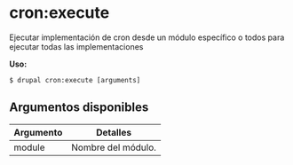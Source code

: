 # cron:execute
Ejecutar implementación de cron desde un módulo específico o todos para ejecutar todas las implementaciones

**Uso:**
```
$ drupal cron:execute [arguments]
```

## Argumentos disponibles
Argumento | Detalles
---------|-------------
module | Nombre del módulo.
